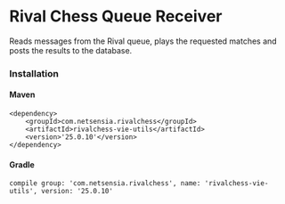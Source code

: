Rival Chess Queue Receiver
==========================

Reads messages from the Rival queue, plays the requested matches and posts the results to the database.

### Installation

#### Maven

    <dependency>
        <groupId>com.netsensia.rivalchess</groupId>
        <artifactId>rivalchess-vie-utils</artifactId>
        <version>'25.0.10'</version>
    </dependency>
    
#### Gradle

    compile group: 'com.netsensia.rivalchess', name: 'rivalchess-vie-utils', version: '25.0.10'

